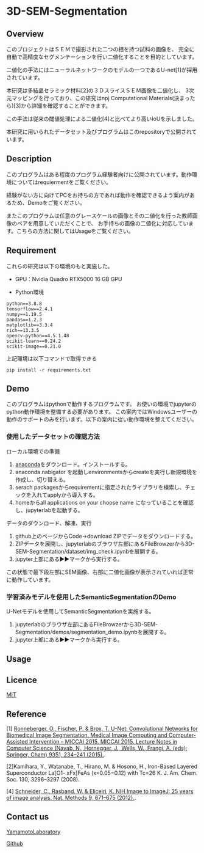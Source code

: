 # 3D-SEM-Segmentation

## Overview
このプロジェクトはＳＥＭで撮影された二つの相を持つ試料の画像を、
完全に自動で高精度なセグメンテーションを行い二値化することを目的としています。

二値化の手法にはニューラルネットワークのモデルの一つであるU-net[1]が採用されています。

本研究は多結晶セラミック材料[2]の３ＤスライスＳＥＭ画像を二値化し、
3次元マッピングを行っており、この研究はnpj Computational Materials(決まったら)[3]から詳細を確認することができます。

この手法は従来の閾値処理による二値化[4]と比べてより高いIoUを示しました。

本研究に用いられたデータセット及びプログラムはこのrepositoryで公開されています。


## Description

このプログラムはある程度のプログラム経験者向けに公開されています。動作環境についてはrequiermentをご覧ください。

経験がない方に向けてPCをお持ちの方であれば動作を確認できるよう案内があるため、Demoをご覧ください。

またこのプログラムは任意のグレースケールの画像とその二値化を行った教師画像のペアを用意していただくことで、
お手持ちの画像の二値化に対応しています。こちらの方法に関してはUsageをご覧ください。

## Requirement
これらの研究は以下の環境のもと実施した。

- GPU：Nvidia Quadro RTX5000 16 GB GPU

- Python環境
```
python==3.8.8
tensorflow==2.4.1
numpy==1.19.5
pandas==1.2.3
matplotlib==3.3.4
rich==13.3.5
opencv-python==4.5.1.48
scikit-learn==0.24.2
scikit-image==0.21.0
```

上記環境は以下コマンドで取得できる
```
pip install -r requirements.txt
```

## Demo
このプログラムはpythonで動作するプログラムです。
お使いの環境でjupyterのpython動作環境を整備する必要があります。
この案内ではWindowsユーザーの動作のサポートのみを行います。以下の案内に従い動作環境を整えてください。

### 使用したデータセットの確認方法

ローカル環境での準備
1. [anaconda](https://www.anaconda.com/download)をダウンロード。インストールする。
2. anaconda.nabigator を起動しenvironmentsからcreateを実行し新規環境を作成し、切り替える。
3. serach packagesからrequirementに指定されたライブラリを検索し、チェックを入れてapplyから導入する。
4. homeからall applications on your choose name になっていることを確認し、jupyterlabを起動する。

データのダウンロード、解凍、実行
1. github上のページからCode→download ZIPでデータをダウンロードする。
2. ZIPデータを展開し、jupyterlabのブラウザ左部にあるFileBrowzerから3D-SEM-Segmentation/dataset/img_check.ipynbを展開する。
3. jupyter上部にある▶▶マークから実行する。

この状態で最下段左部にSEM画像、右部に二値化画像が表示されていれば正常に動作しています。

### 学習済みモデルを使用したSemanticSegmentationのDemo

U-Netモデルを使用してSemanticSegmentationを実施する。
1. jupyterlabのブラウザ左部にあるFileBrowzerから3D-SEM-Segmentation/demos/segmentation_demo.ipynbを展開する。
2. jupyter上部にある▶▶マークから実行する。

## Usage

## Licence

[MIT](https://github.com/YamamotoLaboratory/3D-SEM-Segmentation/blob/main/LICENSE)

## Reference
[1] [Ronneberger, O., Fischer, P. & Brox, T. U-Net: Convolutional Networks for Biomedical Image
Segmentation. Medical Image Computing and Computer-Assisted Intervention – MICCAI 2015.
MICCAI 2015. Lecture Notes in Computer Science (Navab, N., Hornegger, J., Wells, W., Frangi, A.
(eds); Springer, Cham) 9351, 234–241 (2015).](https://doi.org/10.1007/978-3-319-24574-4_28).

[2]Kamihara, Y., Watanabe, T., Hirano, M. & Hosono, H., Iron-Based Layered Superconductor La[O1-
xFx]FeAs (x=0.05−0.12) with Tc=26 K. J. Am. Chem. Soc. 130, 3296–3297 (2008). 

[4] [Schneider, C., Rasband, W. & Eliceiri, K. NIH Image to ImageJ: 25 years of image analysis. Nat.
Methods 9, 671–675 (2012).](https://doi.org/10.1038/nmeth.2089).

## Contact us
[YamamotoLaboratory](https://web.tuat.ac.jp/~yamamoto/)

[Github](https://github.com/YamamotoLaboratory)
